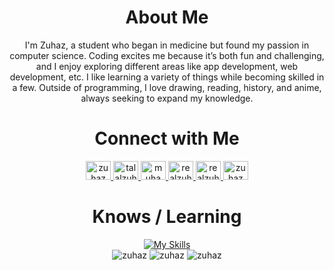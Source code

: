 <div align="center">
  <h1>About Me</h1>
  <p>
    I'm Zuhaz, a student who began in medicine but found my passion in computer science. 
    Coding excites me because it’s both fun and challenging, and I enjoy exploring different areas like app development, web development, etc. 
    I like learning a variety of things while becoming skilled in a few. 
    Outside of programming, I love drawing, reading, history, and anime, always seeking to expand my knowledge.
  </p>
</div>

<div align="center">
  <h1>Connect with Me</h1>
  <p>
    <a href="https://dev.to/zuhaz" target="_blank">
      <img src="https://raw.githubusercontent.com/rahuldkjain/github-profile-readme-generator/master/src/images/icons/Social/devto.svg" alt="zuhaz" height="30" width="40" />
    </a>
    <a href="https://twitter.com/talalzuhaz" target="_blank">
      <img src="https://raw.githubusercontent.com/rahuldkjain/github-profile-readme-generator/master/src/images/icons/Social/twitter.svg" alt="talalzuhaz" height="30" width="40" />
    </a>
    <a href="https://linkedin.com/in/muhammad-zuhaz-talal-07676b204" target="_blank">
      <img src="https://raw.githubusercontent.com/rahuldkjain/github-profile-readme-generator/master/src/images/icons/Social/linked-in-alt.svg" alt="muhammad-zuhaz-talal-07676b204" height="30" width="40" />
    </a>
    <a href="https://instagram.com/realzuhaz" target="_blank">
      <img src="https://raw.githubusercontent.com/rahuldkjain/github-profile-readme-generator/master/src/images/icons/Social/instagram.svg" alt="realzuhaz" height="30" width="40" />
    </a>
    <a href="https://www.youtube.com/c/realzuhaz" target="_blank">
      <img src="https://raw.githubusercontent.com/rahuldkjain/github-profile-readme-generator/master/src/images/icons/Social/youtube.svg" alt="realzuhaz" height="30" width="40" />
    </a>
    <a href="https://www.leetcode.com/zuhaz" target="_blank">
      <img src="https://raw.githubusercontent.com/rahuldkjain/github-profile-readme-generator/master/src/images/icons/Social/leet-code.svg" alt="zuhaz" height="30" width="40" />
    </a>
  </p>
</div>

<div align="center">
  <h1>Knows / Learning</h1>
  <a href="https://github.com/zuhaz">
    <img src="https://skillicons.dev/icons?i=python,java,kotlin,javascript,typescript,cpp,vuejs,react,docker,mysql,mongodb,postgresql,vscode,androidstudio,eclipse,figma,git,gitlab,discord" alt="My Skills" />
  </a>
</div>

<div align="center">
  <img src="https://github-readme-stats.vercel.app/api?username=zuhaz&show_icons=true&locale=en&include_all_commits=true&count_private=true" alt="zuhaz" />
  <img src="https://github-readme-streak-stats.herokuapp.com/?user=zuhaz&" alt="zuhaz" />
  <img src="https://github-readme-stats.vercel.app/api/top-langs?username=zuhaz&show_icons=true&theme=onedark&locale=en&layout=compact" alt="zuhaz" />
</div>
